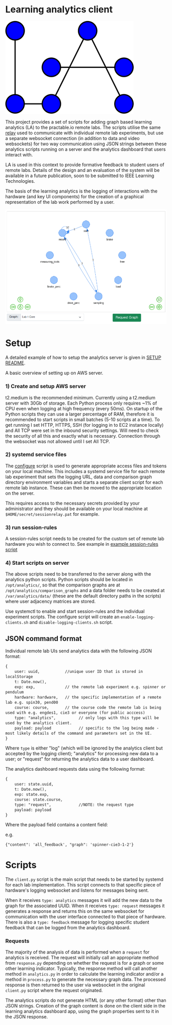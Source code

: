 # Learning analytics client

![Learning Analytics logo](./img/learning_analytics_icon.png)

This project provides a set of scripts for adding graph based learning analytics (LA) to the practable.io remote labs. The scripts utilise the same [relay](https://github.com/practable/relay) used to communicate with individual remote lab experiments, but use a separate websocket connection (in addition to data and video websockets) for two way communication using JSON strings between these analytics scripts running on a server and the analytics dashboard that users interact with. 

LA is used in this context to provide formative feedback to student users of remote labs. Details of the design and an evaluation of the system will be available in a future publication, soon to be submitted to IEEE Learning Technologies.

The basis of the learning analytics is the logging of interactions with the hardware (and key UI components) for the creation of a graphical representation of the lab work performed by a user.

![LA Graph](./img/expected-task-graph.png)


# Setup

A detailed example of how to setup the analytics server is given in [SETUP README](./setup/README.md).

A basic overview of setting up on AWS server.

### 1) Create and setup AWS server

t2.medium is the recommended minimum. Currently using a t2.medium server with 30Gb of storage. Each Python process only requires ~1% of CPU even when logging at high frequency (every 50ms). On startup of the Python scripts they can use a larger percentage of RAM, therefore it is recommended to start scripts in small batches (5-10 scripts at a time). To get running I set HTTP, HTTPS, SSH (for logging in to EC2 instance locally) and All TCP were set in the inbound security settings. Will need to check the security of all this and exactly what is necessary. Connection through the websocket was not allowed until I set All TCP.

### 2) systemd service files

The [configure](./setup/scripts/configure) script is used to generate appropriate access files and tokens on your local machine. This includes a systemd service file for each remote lab experiment that sets the logging URL, data and comparison graph directory environment variables and starts a separate client script for each remote lab instance. These can then be moved to the appropriate location on the server.

This requires access to the necessary secrets provided by your administrator and they should be available on your local machine at ```$HOME/secret/sessionrelay.pat``` for example.

### 3) run session-rules

A session-rules script needs to be created for the custom set of remote lab hardware you wish to connect to. See example in [example session-rules script](./setup/files/session-rules)

### 4) Start scripts on server

The above scripts need to be transferred to the server along with the analytics python scripts. Python scripts should be located in `/opt/analytics/`, so that the comparison graphs are at `/opt/analytics/comparison_graphs` and a data folder needs to be created at `/var/analytics/data/` (these are the default directory paths in the scripts) where user adjacency matrices are stored.

Use systemctl to enable and start session-rules and the individual experiment scripts. The configure script will create an `enable-logging-clients.sh` and `disable-logging-clients.sh` script.


## JSON command format

Individual remote lab UIs send analytics data with the following JSON format:

```
{
    user: uuid,           //unique user ID that is stored in localStorage
    t: Date.now(),              
    exp: exp,             // the remote lab experiment e.g. spinner or pendulum
    hardware: hardware,   // the specific implementation of a remote lab e.g. spin30, pend00
    course: course,       // the course code the remote lab is being used with e.g. engdes1, cie3 or everyone (for public acccess)
    type: "analytics",          // only logs with this type will be used by the analytics client.
    payload: payload            // specific to the log being made - most likely details of the command and parameters set in the UI.
}

 ```
 Where ```type``` is either "log" (which will be ignored by the analytics client but accepted by the logging client); "analytics" for processing new data to a user; or "request" for returning the analytics data to a user dashboard.

The analytics dashboard requests data using the following format:

```
{
    user: state.uuid,
    t: Date.now(),          
    exp: state.exp,   
    course: state.course, 
    type: "request",            //NOTE: the request type
    payload: payload   
}       
```
Where the payload field contains a content field:

e.g.
```
{"content": 'all_feedback', "graph": 'spinner-cie3-1-2'}
```

# Scripts

The `client.py` script is the main script that needs to be started by systemd for each lab implementation. This script connects to that specific piece of hardware's logging websocket and listens for messages being sent. 

When it receives `type: analytics` messages it will add the new data to the graph for the associated UUID.
When it receives `type: request` messages it generates a response and returns this on the same websocket for communication with the user interface connected to that piece of hardware.
There is also a `type: feedback` message for logging specific student feedback that can be logged from the analytics dashboard.

### Requests

The majority of the analysis of data is performed when a `request` for analytics is received. The request will initially call an appropriate method from `response.py` depending on whether the request is for a graph or some other learning indicator. Typically, the response method will call another method in `analytics.py` in order to calculate the learning indicator and/or a method in `process.py` to generate the necessary graph data. The processed response is then returned to the user via websocket in the original `client.py` script where the request originated.

The analytics scripts do not generate HTML (or any other format) other than JSON strings. Creation of the graph content is done on the client side in the learning analytics dashboard app, using the graph properties sent to it in the JSON response.